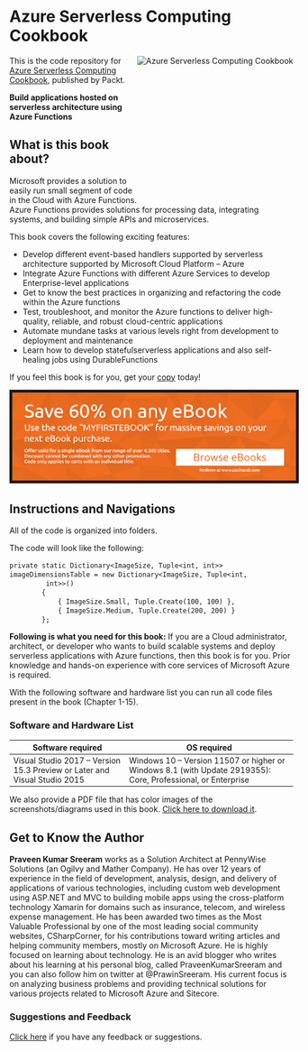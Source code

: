 # Azure Serverless Computing Cookbook

<a href="https://www.packtpub.com/virtualization-and-cloud/azure-serverless-computing-cookbook?utm_source=github&utm_medium=repository&utm_campaign=9781788390828"><img src="https://www.packtpub.com/sites/default/files/9781788390828.png" alt="Azure Serverless Computing Cookbook" height="256px" align="right"></a>

This is the code repository for [Azure Serverless Computing Cookbook](https://www.packtpub.com/virtualization-and-cloud/azure-serverless-computing-cookbook?utm_source=github&utm_medium=repository&utm_campaign=9781788390828), published by Packt.

**Build applications hosted on serverless architecture using Azure Functions**

## What is this book about?
Microsoft provides a solution to easily run small segment of code in the Cloud with Azure Functions. Azure Functions provides solutions for processing data, integrating systems, and building simple APIs and microservices.

This book covers the following exciting features:
* Develop different event-based handlers supported by serverless architecture supported by Microsoft Cloud Platform – Azure
* Integrate Azure Functions with different Azure Services to develop Enterprise-level applications
* Get to know the best practices in organizing and refactoring the code within the Azure functions
* Test, troubleshoot, and monitor the Azure functions to deliver high-quality, reliable, and robust cloud-centric applications
* Automate mundane tasks at various levels right from development to deployment and maintenance
* Learn how to develop statefulserverless applications and also self-healing jobs using DurableFunctions

If you feel this book is for you, get your [copy](https://www.amazon.com/dp/1788390822) today!

<a href="https://www.packtpub.com/?utm_source=github&utm_medium=banner&utm_campaign=GitHubBanner"><img src="https://raw.githubusercontent.com/PacktPublishing/GitHub/master/GitHub.png" 
alt="https://www.packtpub.com/" border="5" /></a>


## Instructions and Navigations
All of the code is organized into folders.

The code will look like the following:
```
private static Dictionary<ImageSize, Tuple<int, int>> imageDimensionsTable = new Dictionary<ImageSize, Tuple<int,         
         int>>()
        {
            { ImageSize.Small, Tuple.Create(100, 100) },
            { ImageSize.Medium, Tuple.Create(200, 200) }
        };
```

**Following is what you need for this book:**
If you are a Cloud administrator, architect, or developer who wants to build scalable systems and deploy serverless applications with Azure functions, then this book is for you. Prior knowledge and hands-on experience with core services of Microsoft Azure is required.

With the following software and hardware list you can run all code files present in the book (Chapter 1-15).

### Software and Hardware List

| Software required                   | OS required                        |
 |------------------------------------| -----------------------------------|
 Visual Studio 2017 – Version 15.3 Preview or Later  and Visual Studio 2015                    | Windows 10 – Version 11507 or higher or Windows 8.1 (with Update 2919355): Core, Professional, or Enterprise |
           


We also provide a PDF file that has color images of the screenshots/diagrams used in this book. [Click here to download it](https://www.packtpub.com/sites/default/files/downloads/AzureServerlessComputingCookbook_ColorImages.pdf).

## Get to Know the Author
**Praveen Kumar Sreeram** works as a Solution Architect at PennyWise Solutions (an Ogilvy and Mather Company). He has over 12 years of experience in the field of development, analysis, design, and delivery of applications of various technologies, including custom web development using ASP.NET and MVC to building mobile apps using the cross-platform technology Xamarin for domains such as insurance, telecom, and wireless expense management. He has been awarded two times as the Most Valuable Professional by one of the most leading social community websites, CSharpCorner, for his contributions toward writing articles and helping community members, mostly on Microsoft Azure. He is highly focused on learning about technology. He is an avid blogger who writes about his learning at his personal blog, called PraveenKumarSreeram and you can also follow him on twitter at @PrawinSreeram. His current focus is on analyzing business problems and providing technical solutions for various projects related to Microsoft Azure and Sitecore.

### Suggestions and Feedback
[Click here](https://docs.google.com/forms/d/e/1FAIpQLSdy7dATC6QmEL81FIUuymZ0Wy9vH1jHkvpY57OiMeKGqib_Ow/viewform) if you have any feedback or suggestions.
